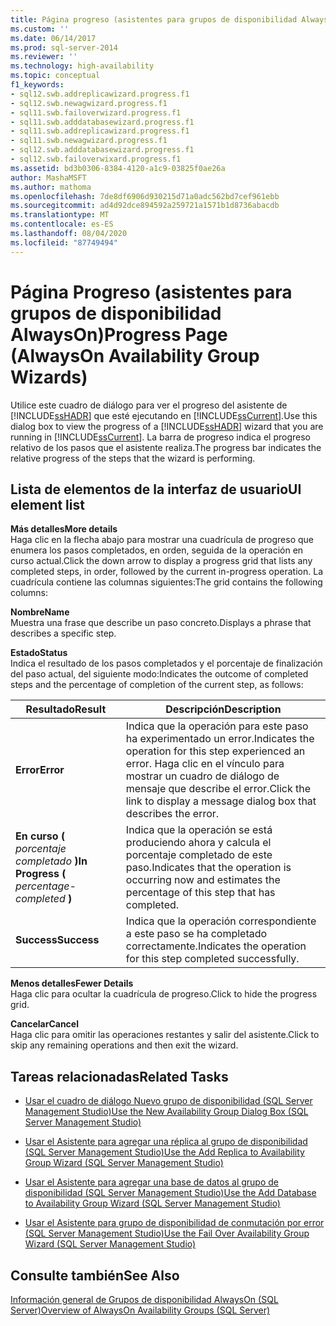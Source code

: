 ```yaml
---
title: Página progreso (asistentes para grupos de disponibilidad AlwaysOn) | Microsoft Docs
ms.custom: ''
ms.date: 06/14/2017
ms.prod: sql-server-2014
ms.reviewer: ''
ms.technology: high-availability
ms.topic: conceptual
f1_keywords:
- sql12.swb.addreplicawizard.progress.f1
- sql12.swb.newagwizard.progress.f1
- sql11.swb.failoverwizard.progress.f1
- sql11.swb.adddatabasewizard.progress.f1
- sql11.swb.addreplicawizard.progress.f1
- sql11.swb.newagwizard.progress.f1
- sql12.swb.adddatabasewizard.progress.f1
- sql12.swb.failoverwixard.progress.f1
ms.assetid: bd3b0306-8384-4120-a1c9-03825f0ae26a
author: MashaMSFT
ms.author: mathoma
ms.openlocfilehash: 7de8df6906d930215d71a0adc562bd7cef961ebb
ms.sourcegitcommit: ad4d92dce894592a259721a1571b1d8736abacdb
ms.translationtype: MT
ms.contentlocale: es-ES
ms.lasthandoff: 08/04/2020
ms.locfileid: "87749494"
---
```

# <a name="progress-page-alwayson-availability-group-wizards"></a><span data-ttu-id="665ea-102">Página Progreso (asistentes para grupos de disponibilidad AlwaysOn)</span><span class="sxs-lookup"><span data-stu-id="665ea-102">Progress Page (AlwaysOn Availability Group Wizards)</span></span>
  <span data-ttu-id="665ea-103">Utilice este cuadro de diálogo para ver el progreso del asistente de [!INCLUDE[ssHADR](../../../includes/sshadr-md.md)] que esté ejecutando en [!INCLUDE[ssCurrent](../../../includes/sscurrent-md.md)].</span><span class="sxs-lookup"><span data-stu-id="665ea-103">Use this dialog box to view the progress of a [!INCLUDE[ssHADR](../../../includes/sshadr-md.md)] wizard that you are running in [!INCLUDE[ssCurrent](../../../includes/sscurrent-md.md)].</span></span> <span data-ttu-id="665ea-104">La barra de progreso indica el progreso relativo de los pasos que el asistente realiza.</span><span class="sxs-lookup"><span data-stu-id="665ea-104">The progress bar indicates the relative progress of the steps that the wizard is performing.</span></span>  
  
## <a name="ui-element-list"></a><span data-ttu-id="665ea-105">Lista de elementos de la interfaz de usuario</span><span class="sxs-lookup"><span data-stu-id="665ea-105">UI element list</span></span>  
 <span data-ttu-id="665ea-106">**Más detalles**</span><span class="sxs-lookup"><span data-stu-id="665ea-106">**More details**</span></span>  
 <span data-ttu-id="665ea-107">Haga clic en la flecha abajo para mostrar una cuadrícula de progreso que enumera los pasos completados, en orden, seguida de la operación en curso actual.</span><span class="sxs-lookup"><span data-stu-id="665ea-107">Click the down arrow to display a progress grid that lists any completed steps, in order, followed by the current in-progress operation.</span></span> <span data-ttu-id="665ea-108">La cuadrícula contiene las columnas siguientes:</span><span class="sxs-lookup"><span data-stu-id="665ea-108">The grid contains the following columns:</span></span>  
  
 <span data-ttu-id="665ea-109">**Nombre**</span><span class="sxs-lookup"><span data-stu-id="665ea-109">**Name**</span></span>  
 <span data-ttu-id="665ea-110">Muestra una frase que describe un paso concreto.</span><span class="sxs-lookup"><span data-stu-id="665ea-110">Displays a phrase that describes a specific step.</span></span>  
  
 <span data-ttu-id="665ea-111">**Estado**</span><span class="sxs-lookup"><span data-stu-id="665ea-111">**Status**</span></span>  
 <span data-ttu-id="665ea-112">Indica el resultado de los pasos completados y el porcentaje de finalización del paso actual, del siguiente modo:</span><span class="sxs-lookup"><span data-stu-id="665ea-112">Indicates the outcome of completed steps and the percentage of completion of the current step, as follows:</span></span>  
  
|<span data-ttu-id="665ea-113">Resultado</span><span class="sxs-lookup"><span data-stu-id="665ea-113">Result</span></span>|<span data-ttu-id="665ea-114">Descripción</span><span class="sxs-lookup"><span data-stu-id="665ea-114">Description</span></span>|  
|------------|-----------------|  
|<span data-ttu-id="665ea-115">**Error**</span><span class="sxs-lookup"><span data-stu-id="665ea-115">**Error**</span></span>|<span data-ttu-id="665ea-116">Indica que la operación para este paso ha experimentado un error.</span><span class="sxs-lookup"><span data-stu-id="665ea-116">Indicates the operation for this step experienced an error.</span></span> <span data-ttu-id="665ea-117">Haga clic en el vínculo para mostrar un cuadro de diálogo de mensaje que describe el error.</span><span class="sxs-lookup"><span data-stu-id="665ea-117">Click the link to display a message dialog box that describes the error.</span></span>|  
|<span data-ttu-id="665ea-118">**En curso (** *porcentaje completado* **)**</span><span class="sxs-lookup"><span data-stu-id="665ea-118">**In Progress (** *percentage-completed* **)**</span></span>|<span data-ttu-id="665ea-119">Indica que la operación se está produciendo ahora y calcula el porcentaje completado de este paso.</span><span class="sxs-lookup"><span data-stu-id="665ea-119">Indicates that the operation is occurring now and estimates the percentage of this step that has completed.</span></span>|  
|<span data-ttu-id="665ea-120">**Success**</span><span class="sxs-lookup"><span data-stu-id="665ea-120">**Success**</span></span>|<span data-ttu-id="665ea-121">Indica que la operación correspondiente a este paso se ha completado correctamente.</span><span class="sxs-lookup"><span data-stu-id="665ea-121">Indicates the operation for this step completed successfully.</span></span>|  
  
 <span data-ttu-id="665ea-122">**Menos detalles**</span><span class="sxs-lookup"><span data-stu-id="665ea-122">**Fewer Details**</span></span>  
 <span data-ttu-id="665ea-123">Haga clic para ocultar la cuadrícula de progreso.</span><span class="sxs-lookup"><span data-stu-id="665ea-123">Click to hide the progress grid.</span></span>  
  
 <span data-ttu-id="665ea-124">**Cancelar**</span><span class="sxs-lookup"><span data-stu-id="665ea-124">**Cancel**</span></span>  
 <span data-ttu-id="665ea-125">Haga clic para omitir las operaciones restantes y salir del asistente.</span><span class="sxs-lookup"><span data-stu-id="665ea-125">Click to skip any remaining operations and then exit the wizard.</span></span>  
  
##  <a name="related-tasks"></a><a name="RelatedTasks"></a> <span data-ttu-id="665ea-126">Tareas relacionadas</span><span class="sxs-lookup"><span data-stu-id="665ea-126">Related Tasks</span></span>  
  
-   [<span data-ttu-id="665ea-127">Usar el cuadro de diálogo Nuevo grupo de disponibilidad &#40;SQL Server Management Studio&#41;</span><span class="sxs-lookup"><span data-stu-id="665ea-127">Use the New Availability Group Dialog Box &#40;SQL Server Management Studio&#41;</span></span>](use-the-new-availability-group-dialog-box-sql-server-management-studio.md)  
  
-   [<span data-ttu-id="665ea-128">Usar el Asistente para agregar una réplica al grupo de disponibilidad &#40;SQL Server Management Studio&#41;</span><span class="sxs-lookup"><span data-stu-id="665ea-128">Use the Add Replica to Availability Group Wizard &#40;SQL Server Management Studio&#41;</span></span>](use-the-add-replica-to-availability-group-wizard-sql-server-management-studio.md)  
  
-   [<span data-ttu-id="665ea-129">Usar el Asistente para agregar una base de datos al grupo de disponibilidad &#40;SQL Server Management Studio&#41;</span><span class="sxs-lookup"><span data-stu-id="665ea-129">Use the Add Database to Availability Group Wizard &#40;SQL Server Management Studio&#41;</span></span>](availability-group-add-database-to-group-wizard.md)  
  
-   [<span data-ttu-id="665ea-130">Usar el Asistente para grupo de disponibilidad de conmutación por error &#40;SQL Server Management Studio&#41;</span><span class="sxs-lookup"><span data-stu-id="665ea-130">Use the Fail Over Availability Group Wizard &#40;SQL Server Management Studio&#41;</span></span>](use-the-fail-over-availability-group-wizard-sql-server-management-studio.md)  
  
## <a name="see-also"></a><span data-ttu-id="665ea-131">Consulte también</span><span class="sxs-lookup"><span data-stu-id="665ea-131">See Also</span></span>  
 [<span data-ttu-id="665ea-132">Información general de Grupos de disponibilidad AlwaysOn &#40;SQL Server&#41;</span><span class="sxs-lookup"><span data-stu-id="665ea-132">Overview of AlwaysOn Availability Groups &#40;SQL Server&#41;</span></span>](overview-of-always-on-availability-groups-sql-server.md)  
  
  
